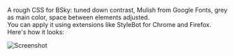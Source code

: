 A rough CSS for BSky: tuned down contrast, Mulish from Google Fonts, grey as main color, space between elements adjusted.  
You can apply it using extensions like StyleBot for Chrome and Firefox.  
Here's how it looks:  

![Screenshot](https://i.imgur.com/qEBPEhD.png "Screenshot from Firefox")
